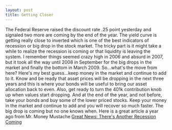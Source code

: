 ```yaml
---
layout: post
title: Getting Closer
---
```

The Federal Reserve raised the discount rate .25 point yesterday and signaled two more are coming by the end of the year.  The yield curve is 
getting really close to inverted which is one of the best indicators of recession or big drop in the stock market.  The tricky part is it might take
a while to realize the recession is coming or that liquidity is leaving the system.  I remember things seemed crazy high in 2006 and absurd 
in 2007, but it took all the way until 2008 in September for the big drops in the market and finally the bottom in March 2009.  So...what's the move from here?
Here's my best guess...keep money in the market and continue to add to it.  Know and be ready that asset prices will be dropping in the next three years
and this is where your bonds will be useful to bring our asset allocation back to even.  Also, get ready to turn the 401k contribution knob up when values start dropping.
And at the end of the year, and not before, take your bonds and buy some of the lower priced stocks.  Keep your money in the market and continue to add and you will recover so much faster.  The big drop is coming but no
one knows when.  Here is a great article a year ago from Mr. Money Mustache <a href="http://www.mrmoneymustache.com/2017/06/20/next-recession/">Great News: There's Another Recession Coming</a>
